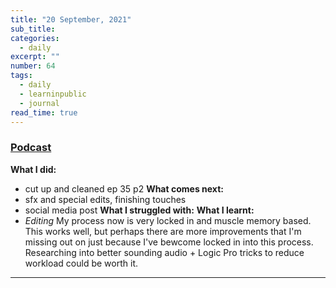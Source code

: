 ```yaml
---
title: "20 September, 2021"
sub_title: 
categories:
  - daily
excerpt: ""
number: 64
tags:
  - daily
  - learninpublic
  - journal
read_time: true
---
```


### [Podcast](http://frndshiptime.com)
**What I did:** 
  - cut up and cleaned ep 35 p2
**What comes next:**
  - sfx and special edits, finishing touches
  - social media post
**What I struggled with:**
**What I learnt:**
 - *Editing*
   My process now is very locked in and muscle memory based. This works well, but perhaps there are more improvements that I'm missing out on just because I've bewcome locked in into this process. Researching into better sounding audio + Logic Pro tricks to reduce workload could be worth it. 

---
